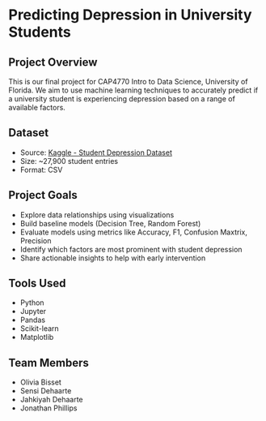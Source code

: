 # Predicting Depression in University Students

## Project Overview

This is our final project for CAP4770 Intro to Data Science, University of Florida. We aim to use machine learning techniques to accurately predict if a university student is experiencing depression based on a range of available factors.

## Dataset

- Source: [Kaggle - Student Depression Dataset](https://www.kaggle.com/datasets/adilshamim8/student-depression-dataset/data)
- Size: ~27,900 student entries
- Format: CSV

## Project Goals

- Explore data relationships using visualizations
- Build baseline models (Decision Tree, Random Forest)
- Evaluate models using metrics like Accuracy, F1, Confusion Maxtrix, Precision
- Identify which factors are most prominent with student depression
- Share actionable insights to help with early intervention

## Tools Used

- Python
- Jupyter
- Pandas
- Scikit-learn
- Matplotlib

## Team Members

- Olivia Bisset
- Sensi Dehaarte
- Jahkiyah Dehaarte
- Jonathan Phillips
